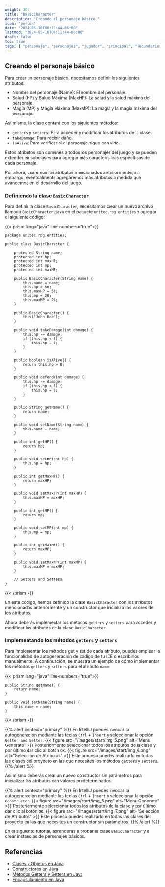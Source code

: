 ```yaml
---
weight: 301
title: "BasicCharacter"
description: "Creando el personaje básico."
icon: "person"
date: "2024-05-10T00:11:44-06:00"
lastmod: "2024-05-10T00:11:44-06:00"
draft: false
toc: true
tags: [ "personaje", "personajes", "jugador", "principal", "secundarios", "crear", "diseñar" ]
---
```


## Creando el personaje básico

Para crear un personaje básico, necesitamos definir los siguientes atributos:

- Nombre del personaje (Name): El nombre del personaje.
- Salud (HP) y Salud Máxima (MaxHP): La salud y la salud máxima del personaje.
- Magía (MP) y Magía Máxima (MaxMP): La magía y la magía máxima del personaje.

Así mismo, la clase contará con los siguientes métodos:

- `getters` y `setters`: Para acceder y modificar los atributos de la clase.
- `takeDamage`: Para recibir daño.
- `isAlive`: Para verificar si el personaje sigue con vida.

Estos atributos son comunes a todos los personajes del juego y se pueden extender en subclases para agregar más
características específicas de cada personaje.

Por ahora, usaremos los atributos mencionados anteriormente, sin embargo, eventualmente agregaremos más atributos a
medida que avancemos en el desarrollo del juego.

### Definiendo la clase `BasicCharacter`

Para definir la clase `BasicCharacter`, necesitamos crear un nuevo archivo llamado `BasicCharacter.java` en el
paquete `unitec.rpg.entities` y agregar el siguiente código:

{{< prism lang="java" line-numbers="true">}}

    package unitec.rpg.entities;
    
    public class BasicCharacter {
    
        protected String name;
        protected int hp;
        protected int maxHP;
        protected int mp;
        protected int maxMP;
    
        public BasicCharacter(String name) {
            this.name = name;
            this.hp = 50;
            this.maxHP = 50;
            this.mp = 20;
            this.maxMP = 20;
        }
    
        public BasicCharacter() {
            this("John Doe");
        }
    
        public void takeDamage(int damage) {
            this.hp -= damage;
            if (this.hp < 0) {
                this.hp = 0;
            }
        }
    
        public boolean isAlive() {
            return this.hp > 0;
        }
    
        public void defend(int damage) {
            this.hp -= damage;
            if (this.hp < 0) {
                this.hp = 0;
            }
        }
    
        public String getName() {
            return name;
        }
    
        public void setName(String name) {
            this.name = name;
        }
    
        public int getHP() {
            return hp;
        }
    
        public void setHP(int hp) {
            this.hp = hp;
        }
    
        public int getMaxHP() {
            return maxHP;
        }
    
        public void setMaxHP(int maxHP) {
            this.maxHP = maxHP;
        }
    
        public int getMP() {
            return mp;
        }
    
        public void setMP(int mp) {
            this.mp = mp;
        }
    
        public int getMaxMP() {
            return maxMP;
        }
    
        public void setMaxMP(int maxMP) {
            this.maxMP = maxMP;
        }

        // Getters and Setters
    }

{{< /prism >}}

En este código, hemos definido la clase `BasicCharacter` con los atributos mencionados anteriormente y un constructor
que inicializa los valores de los atributos.

Ahora deberás implementar los métodos `getters` y `setters` para acceder y modificar los atributos de la clase
`BasicCharacter`.

### Implementando los métodos `getters` y `setters`

Para implementar los métodos get y set de cada atributo, puedes emplear la funcionalidad de autogeneración de código
de tu IDE o escribirlos manualmente. A continuación, se muestra un ejemplo de cómo implementar los métodos `getters` y
`setters` para el atributo `name`:

{{< prism lang="java" line-numbers="true">}}

    public String getName() {
        return name;
    }
    
    public void setName(String name) {
        this.name = name;
    }

{{< /prism >}}

{{% alert context="primary" %}}
En IntelliJ puedes invocar la autogeneración mediante las teclas `Ctrl` + `Insert` y seleccionar la
opción `Getter and Setter`.
{{< figure src="/images/start/img_5.png" alt="Menu Generate"  >}}
Posteriormente seleccionar todos los atributos de la clase y por último dar clic al botón `OK`.
{{< figure src="/images/start/img_6.png" alt="Selección de Atributos"  >}}
Este proceso puedes realizarlo en todas las clases del proyecto en las que necesites los métodos `getters` y `setters`.
{{% /alert %}}

Así mismo deberás crear un nuevo constructor sin parámetros para inicializar los atributos con valores predeterminados.

{{% alert context="primary" %}}
En IntelliJ puedes invocar la autogeneración mediante las teclas `Ctrl` + `Insert` y seleccionar la
opción `Constructor`.
{{< figure src="/images/start/img_5.png" alt="Menu Generate"  >}}
Posteriormente seleccionar todos los atributos de la clase y por último dar clic al botón `OK`.
{{< figure src="/images/start/img_7.png" alt="Selección de Atributos"  >}}
Este proceso puedes realizarlo en todas las clases del proyecto en las que necesites un constructor sin parámetros.
{{% /alert %}}

En el siguiente tutorial, aprenderás a probar la clase `BasicCharacter` y a crear instancias de personajes básicos.

## Referencias

- [Clases y Objetos en Java](https://docs.oracle.com/javase/tutorial/java/javaOO/index.html)
- [Constructores en Java](https://docs.oracle.com/javase/tutorial/java/javaOO/constructors.html)
- [Métodos Getters y Setters en Java](https://docs.oracle.com/javase/tutorial/java/javaOO/getters.html)
- [Encapsulamiento en Java](https://docs.oracle.com/javase/tutorial/java/javaOO/encapsulation.html)